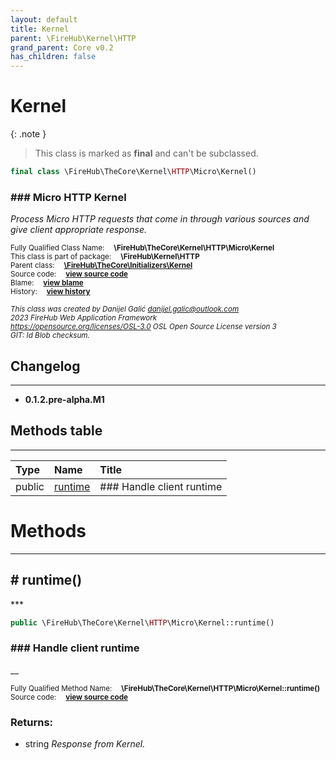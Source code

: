 ```yaml
---
layout: default
title: Kernel
parent: \FireHub\Kernel\HTTP
grand_parent: Core v0.2
has_children: false
---
```


<link rel="stylesheet" type="text/css" href="/css/style.css" />

# Kernel

{: .note }
> This class is marked as **final** and can't be subclassed.


```php
final class \FireHub\TheCore\Kernel\HTTP\Micro\Kernel()
```

### ### Micro HTTP Kernel

_Process Micro HTTP requests that come in through various sources
and give client appropriate response._

<sub>Fully Qualified Class Name:  **\FireHub\TheCore\Kernel\HTTP\Micro\Kernel**</sub><br>
<sub>This class is part of package:  **\FireHub\Kernel\HTTP**</sub><br>
<sub>Parent class:  **[\FireHub\TheCore\Initializers\Kernel](/core/v0.2\FireHub\TheCore\Initializers\Kernel)**</sub><br>
<sub>Source code:  **[view source code](https://github.com/The-FireHub-Project/Core/blob/v1.0/src/kernel/http/micro/firehub.Kernel.php#L26)**</sub><br>
<sub>Blame:  **[view blame](https://github.com/The-FireHub-Project/Core/blame/v1.0/src/kernel/http/micro/firehub.Kernel.php)**</sub><br>
<sub>History:  **[view history](https://github.com/The-FireHub-Project/Core/commits/v1.0/src/kernel/http/micro/firehub.Kernel.php)**</sub><br>

<sub>_This class was created by Danijel Galić <danijel.galic@outlook.com>_</sub><br>
<sub>_2023 FireHub Web Application Framework_</sub><br>
<sub>_<https://opensource.org/licenses/OSL-3.0> OSL Open Source License version 3_</sub><br>
<sub>_GIT: $Id$ Blob checksum._</sub><br>

## Changelog
***

* **0.1.2.pre-alpha.M1** 


## Methods table
***

| Type  | Name  | Title |
| :---  | :---  | :---  |
|public |<a href="#runtime()">runtime</a>|### Handle client runtime|


# Methods
***


<h2><a name="runtime()"># runtime()</a></h2>
***

```php
public \FireHub\TheCore\Kernel\HTTP\Micro\Kernel::runtime()
```

### ### Handle client runtime

__

<sub>Fully Qualified Method Name:  **\FireHub\TheCore\Kernel\HTTP\Micro\Kernel::runtime()**</sub><br>
<sub>Source code:  **[view source code](https://github.com/The-FireHub-Project/Core/blob/v1.0/src/kernel/http/micro/firehub.Kernel.php#L31)**</sub><br>


### Returns:

* string _Response from Kernel._


